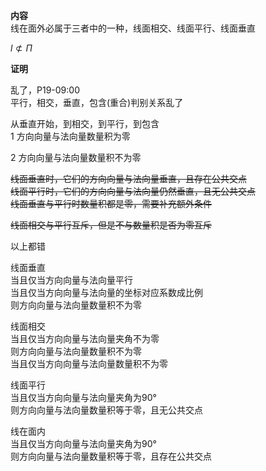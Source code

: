 **内容**  
线在面外必属于三者中的一种，线面相交、线面平行、线面垂直  
  
$l\not\subset\Pi$  
  
**证明**  
  
乱了，P19-09:00  
平行，相交，垂直，包含(重合)判别关系乱了  
  
从垂直开始，到相交，到平行，到包含  
1 方向向量与法向量数量积为零  
  
2 方向向量与法向量数量积不为零  
  
~~线面垂直时，它们的方向向量与法向量垂直，且存在公共交点~~  
~~线面平行时，它们的方向向量与法向量仍然垂直，且无公共交点~~  
~~线面垂直与平行时数量积都是零，需要补充额外条件~~  
  
~~线面相交与平行互斥，但是不与数量积是否为零互斥~~  
  
以上都错  
  
线面垂直  
当且仅当方向向量与法向量平行  
当且仅当方向向量与法向量的坐标对应系数成比例  
则方向向量与法向量数量积不为零  
  
线面相交  
当且仅当方向向量与法向量夹角不为零  
则方向向量与法向量数量积不为零  
当且仅当方向向量与法向量数量积不为零  
  
线面平行  
当且仅当方向向量与法向量夹角为90°  
则方向向量与法向量数量积等于零，且无公共交点  
  
线在面内  
当且仅当方向向量与法向量夹角为90°  
则方向向量与法向量数量积等于零，且存在公共交点  
